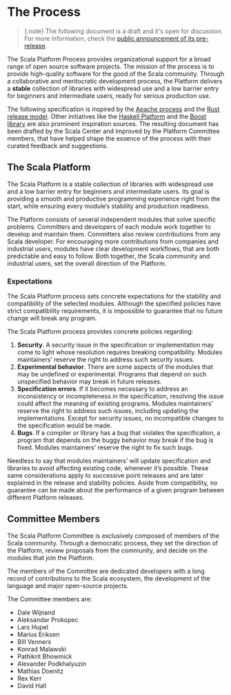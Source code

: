 # The Process

> {.note}
> The following document is a draft and it's open for discussion. For
> more information, check the [public announcement of its pre-release](https://internals.scala-lang.org/t/early-release-of-the-scala-platform-process/95).

The Scala Platform Process provides organizational support for a broad
range of open source software projects. The mission of the process is to
provide high-quality software for the good of the Scala community.
Through a collaborative and meritocratic development process, the
Platform delivers a **stable** collection of libraries with widespread
use and a low barrier entry for beginners and intermediate users, ready
for serious production use.

The following specification is inspired by the
[Apache process](http://incubator.apache.org/index.html) and the
[Rust release model](https://blog.rust-lang.org/2014/12/12/1.0-Timeline.html).
Other initiatives like the [Haskell Platform](https://www.haskell.org/platform/) and the
[Boost library](http://www.boost.org/) are also prominent inspiration sources. The resulting
document has been drafted by the Scala Center and improved by the Platform
Committee members, that have helped shape the essence of the process
with their curated feedback and suggestions.

## The Scala Platform

The Scala Platform is a stable collection of libraries with widespread
use and a low barrier entry for beginners and intermediate users. Its
goal is providing a smooth and productive programming experience right
from the start, while ensuring every module’s stability and production
readiness.

The Platform consists of several independent modules that solve specific
problems. Committers and developers of each module work together to
develop and maintain them. Committers also review contributions from any
Scala developer. For encouraging more contributions from companies and
industrial users, modules have clear development workflows, that are
both predictable and easy to follow. Both together, the Scala community
and industrial users, set the overall direction of the Platform.

### Expectations

The Scala Platform process sets concrete expectations for the stability
and compatibility of the selected modules. Although the specified
policies have strict compatibility requirements, it is impossible to
guarantee that no future change will break any program.

The Scala Platform process provides concrete policies regarding:

1.  **Security**. A security issue in the specification or
    implementation may come to light whose resolution requires
    breaking compatibility. Modules maintainers’ reserve the right to
    address such security issues.
2.  **Experimental behavior**. There are some aspects of the modules
    that may be undefined or experimental. Programs that depend on
    such unspecified behavior may break in future releases.
3.  **Specification errors**. If it becomes necessary to address an
    inconsistency or incompleteness in the specification, resolving
    the issue could affect the meaning of existing programs. Modules
    maintainers’ reserve the right to address such issues, including
    updating the implementations. Except for security issues, no
    incompatible changes to the specification would be made.
4.  **Bugs**. If a compiler or library has a bug that violates the
    specification, a program that depends on the buggy behavior may
    break if the bug is fixed. Modules maintainers’ reserve the right
    to fix such bugs.

Needless to say that modules maintainers’ will update specification and
libraries to avoid affecting existing code, whenever it’s possible.
These same considerations apply to successive point releases and are
later explained in the release and stability policies. Aside from
compatibility, no guarantee can be made about the performance of a given
program between different Platform releases.

## Committee Members

The Scala Platform Committee is exclusively composed of members of the Scala community.
Through a democratic process, they set the direction of the Platform, review
proposals from the community, and decide on the modules that join the Platform.

The members of the Committee are dedicated developers with a long record of
contributions to the Scala ecosystem, the development of the language and major
open-source projects.

The Committee members are:

-   Dale Wijnand
-   Aleksandar Prokopec
-   Lars Hupel
-   Marius Eriksen
-   Bill Venners
-   Konrad Malawski
-   Pathikrit Bhowmick
-   Alexander Podkhalyuzin
-   Mathias Doenitz
-   Rex Kerr
-   David Hall
